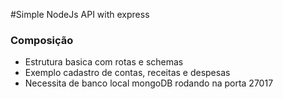 #Simple NodeJs API with express

### Composição
- Estrutura basica com rotas e schemas
- Exemplo cadastro de contas, receitas e despesas
- Necessita de banco local mongoDB rodando na porta 27017
